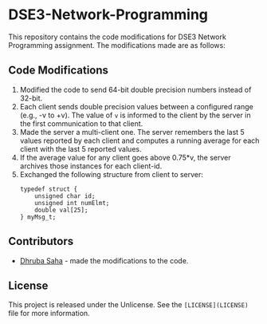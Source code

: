 # DSE3-Network-Programming

This repository contains the code modifications for DSE3 Network Programming assignment. The modifications made are as follows:


## Code Modifications

1. Modified the code to send 64-bit double precision numbers instead of 32-bit.
2. Each client sends double precision values between a configured range (e.g., -v to +v). The value of `v` is informed to the client by the server in the first communication to that client.
3. Made the server a multi-client one. The server remembers the last 5 values reported by each client and computes a running average for each client with the last 5 reported values.
4. If the average value for any client goes above 0.75*v, the server archives those instances for each client-id.
5. Exchanged the following structure from client to server:
    ```
    typedef struct {
        unsigned char id;
        unsigned int numElmt;
        double val[25];
    } myMsg_t;
    ```


## Contributors
- [Dhruba Saha](https://github.com/dhrubasaah08) - made the modifications to the code.


## License
This project is released under the Unlicense. See the `[LICENSE](LICENSE)` file for more information.